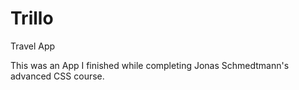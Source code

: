 # Trillo
Travel App

This was an App I finished while completing Jonas Schmedtmann's advanced CSS course.  
